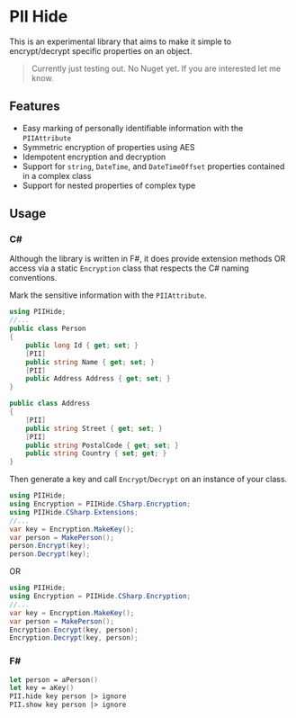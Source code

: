# PII Hide

This is an experimental library that aims to make it simple to encrypt/decrypt specific properties on an object.

> Currently just testing out. No Nuget yet. If you are interested let me know.

## Features

- Easy marking of personally identifiable information with the `PIIAttribute`
- Symmetric encryption of properties using AES
- Idempotent encryption and decryption
- Support for `string`, `DateTime`, and `DateTimeOffset` properties contained in a complex class
- Support for nested properties of complex type

## Usage

### C#

Although the library is written in F#, it does provide extension methods OR access via a static `Encryption` class that respects the C# naming conventions.

Mark the sensitive information with the `PIIAttribute`.

```csharp
using PIIHide;
//...
public class Person
{
    public long Id { get; set; }
    [PII]
    public string Name { get; set; }
    [PII]
    public Address Address { get; set; }
}

public class Address
{
    [PII]
    public string Street { get; set; }
    [PII]
    public string PostalCode { get; set; }
    public string Country { set; get; }
}
```
Then generate a key and call `Encrypt`/`Decrypt` on an instance of your class.
```csharp
using PIIHide;
using Encryption = PIIHide.CSharp.Encryption;
using PIIHide.CSharp.Extensions;
//...
var key = Encryption.MakeKey();
var person = MakePerson();
person.Encrypt(key);
person.Decrypt(key);
```

OR

```csharp
using PIIHide;
using Encryption = PIIHide.CSharp.Encryption;
//...
var key = Encryption.MakeKey();
var person = MakePerson();
Encryption.Encrypt(key, person);
Encryption.Decrypt(key, person);
```

### F#

```fsharp
let person = aPerson()
let key = aKey()
PII.hide key person |> ignore
PII.show key person |> ignore
```